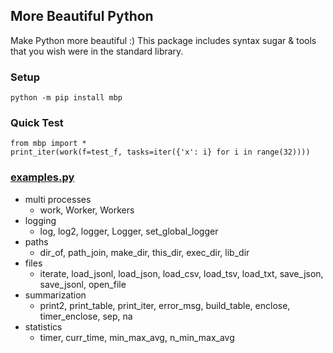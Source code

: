 ## More Beautiful Python

Make Python more beautiful :) This package includes syntax sugar & tools that you wish were in the standard library.

### Setup

    python -m pip install mbp

### Quick Test

    from mbp import *
    print_iter(work(f=test_f, tasks=iter({'x': i} for i in range(32))))

### [examples.py](https://github.com/sudongqi/MoreBeautifulPython/blob/main/examples.py)

* multi processes
    * work, Worker, Workers
* logging
    * log, log2, logger, Logger, set_global_logger
* paths
    * dir_of, path_join, make_dir, this_dir, exec_dir, lib_dir
* files
    * iterate, load_jsonl, load_json, load_csv, load_tsv, load_txt, save_json, save_jsonl, open_file
* summarization
    * print2, print_table, print_iter, error_msg, build_table, enclose, timer_enclose, sep, na
* statistics
    * timer, curr_time, min_max_avg, n_min_max_avg 
  






